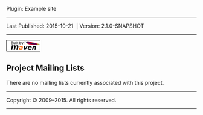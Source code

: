Plugin: Example site

------------------------------------------------------------------------

<span id="publishDate">Last Published: 2015-10-21</span>  | <span id="projectVersion">Version: 2.1.0-SNAPSHOT</span>

------------------------------------------------------------------------

[![Built by Maven](./images/logos/maven-feather.png)](http://maven.apache.org/ "Built by Maven")

Project Mailing Lists
---------------------

There are no mailing lists currently associated with this project.

------------------------------------------------------------------------

Copyright © 2009–2015. All rights reserved.

------------------------------------------------------------------------


